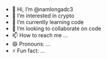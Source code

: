 - 👋 Hi, I’m @namlongadc3
- 👀 I’m interested in crypto
- 🌱 I’m currently learning code
- 💞️ I’m looking to collaborate on code
- 📫 How to reach me ...
- 😄 Pronouns: ...
- ⚡ Fun fact: ...

<!---
namlongadc3/namlongadc3 is a ✨ special ✨ repository because its `README.md` (this file) appears on your GitHub profile.
You can click the Preview link to take a look at your changes.
--->
